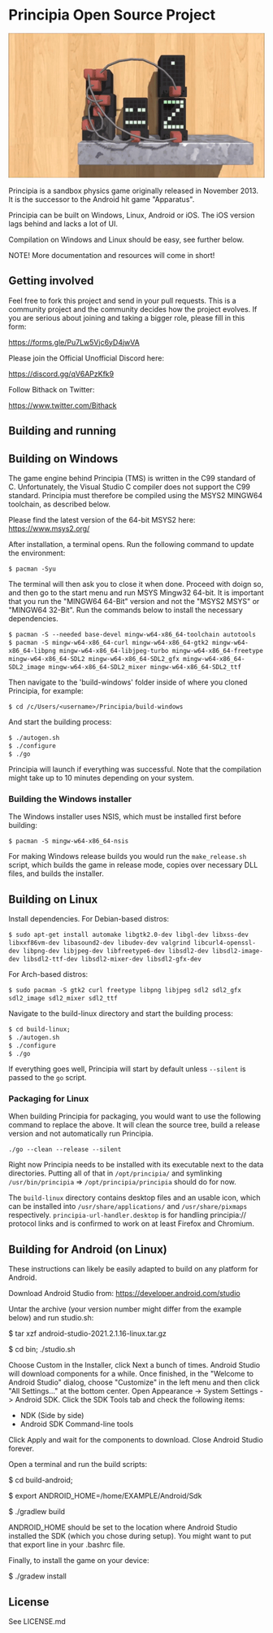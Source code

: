 Principia Open Source Project
=========

![Principia](https://raw.githubusercontent.com/Bithack/principia/master/data-src/github-image0.gif)

Principia is a sandbox physics game originally released in November 2013. It is the successor to the Android hit game "Apparatus".

Principia can be built on Windows, Linux, Android or iOS. The iOS version lags behind and lacks a lot of UI.

Compilation on Windows and Linux should be easy, see further below.

NOTE!
More documentation and resources will come in short!

Getting involved
--------

Feel free to fork this project and send in your pull requests. This is a community project and the community decides how the project evolves. If you are serious about joining and taking a bigger role, please fill in this form:

https://forms.gle/Pu7Lw5Vjc6yD4jwVA

Please join the Official Unofficial Discord here:

https://discord.gg/qV6APzKfk9

Follow Bithack on Twitter:

https://www.twitter.com/Bithack

Building and running
--------

## Building on Windows

The game engine behind Principia (TMS) is written in the C99 standard of C. Unfortunately, the Visual Studio C compiler does not support the C99 standard. Principia must therefore be compiled using the MSYS2 MINGW64 toolchain, as described below.

Please find the latest version of the 64-bit MSYS2 here: https://www.msys2.org/

After installation, a terminal opens. Run the following command to update the environment:

	$ pacman -Syu

The terminal will then ask you to close it when done. Proceed with doign so, and then go to the start menu and run MSYS Mingw32 64-bit. It is important that you run the "MINGW64 64-Bit" version and not the "MSYS2 MSYS" or "MINGW64 32-Bit". Run the commands below to install the necessary dependencies.

	$ pacman -S --needed base-devel mingw-w64-x86_64-toolchain autotools
	$ pacman -S mingw-w64-x86_64-curl mingw-w64-x86_64-gtk2 mingw-w64-x86_64-libpng mingw-w64-x86_64-libjpeg-turbo mingw-w64-x86_64-freetype mingw-w64-x86_64-SDL2 mingw-w64-x86_64-SDL2_gfx mingw-w64-x86_64-SDL2_image mingw-w64-x86_64-SDL2_mixer mingw-w64-x86_64-SDL2_ttf

Then navigate to the 'build-windows' folder inside of where you cloned Principia, for example:

	$ cd /c/Users/<username>/Principia/build-windows

And start the building process:

	$ ./autogen.sh
	$ ./configure
	$ ./go

Principia will launch if everything was successful. Note that the compilation might take up to 10 minutes depending on your system.

### Building the Windows installer
The Windows installer uses NSIS, which must be installed first before building:

	$ pacman -S mingw-w64-x86_64-nsis

For making Windows release builds you would run the `make_release.sh` script, which builds the game in release mode, copies over necessary DLL files, and builds the installer.

## Building on Linux

Install dependencies. For Debian-based distros:

	$ sudo apt-get install automake libgtk2.0-dev libgl-dev libxss-dev libxxf86vm-dev libasound2-dev libudev-dev valgrind libcurl4-openssl-dev libpng-dev libjpeg-dev libfreetype6-dev libsdl2-dev libsdl2-image-dev libsdl2-ttf-dev libsdl2-mixer-dev libsdl2-gfx-dev

For Arch-based distros:

	$ sudo pacman -S gtk2 curl freetype libpng libjpeg sdl2 sdl2_gfx sdl2_image sdl2_mixer sdl2_ttf

Navigate to the build-linux directory and start the building process:

	$ cd build-linux;
	$ ./autogen.sh
	$ ./configure
	$ ./go

If everything goes well, Principia will start by default unless `--silent` is passed to the `go` script.

### Packaging for Linux
When building Principia for packaging, you would want to use the following command to replace the above. It will clean the source tree, build a release version and not automatically run Principia.

	./go --clean --release --silent

Right now Principia needs to be installed with its executable next to the data directories. Putting all of that in `/opt/principia/` and symlinking `/usr/bin/principia` => `/opt/principia/principia` should do for now.

The `build-linux` directory contains desktop files and an usable icon, which can be installed into `/usr/share/applications/` and `/usr/share/pixmaps` respectively. `principia-url-handler.desktop` is for handling principia:// protocol links and is confirmed to work on at least Firefox and Chromium.

## Building for Android (on Linux)

These instructions can likely be easily adapted to build on any platform for Android.

Download Android Studio from:
https://developer.android.com/studio

Untar the archive (your version number might differ from the example below) and run studio.sh:

$ tar xzf android-studio-2021.2.1.16-linux.tar.gz

$ cd bin; ./studio.sh

Choose Custom in the Installer, click Next a bunch of times. Android Studio will download components for a while. Once finished, in the "Welcome to Android Studio" dialog, choose "Customize" in the left menu and then click "All Settings..." at the bottom center. Open Appearance -> System Settings -> Android SDK. Click the SDK Tools tab and check the following items:

- NDK (Side by side)
- Android SDK Command-line tools

Click Apply and wait for the components to download. Close Android Studio forever.

Open a terminal and run the build scripts:

$ cd build-android;

$ export ANDROID_HOME=/home/EXAMPLE/Android/Sdk

$ ./gradlew build

ANDROID_HOME should be set to the location where Android Studio installed the SDK (which you chose during setup). You might want to put that export line in your .bashrc file.

Finally, to install the game on your device:

$ ./gradew install


License
---------
See LICENSE.md


